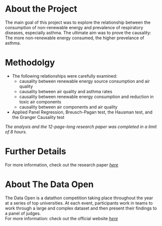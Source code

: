 # About the Project
The main goal of this project was to explore the relationship between the consumption of non-renewable energy and prevalence of respiratory diseases, especially asthma. The ultimate aim was to prove the causality: The more non-renewable energy consumed, the higher prevelance of asthma.

# Methodolgy
* The following relationships were carefully examined: 
  * causality between renewable energy source consumption and air quality
  * causality between air quality and asthma rates
  * causality between renewable energy consumption and reduction in toxic air components
  * causality between air components and air quality
* Applied Panel Regression, Breusch-Pagan test, the Hausman test, and the Granger Causality test

<em>The analysis and the 12-page-long research paper was completed in a limit of 8 hours. </em>

# Further Details
For more information, check out the research paper <em><a href="Research_Paper.pdf">here</a></em>

# About The Data Open
The Data Open is a datathon competition taking place throughout the year at a series of top universities. At each event, participants work in teams to work through a large and complex dataset and then present their findings to a panel of judges. <br />
For more information: check out the official website <em><a href="https://www.citadel.com/careers/the-data-open/">here</a></em>
